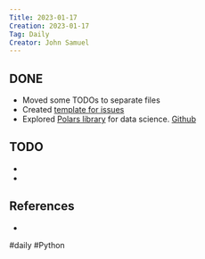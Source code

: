 ```yaml
---
Title: 2023-01-17
Creation: 2023-01-17
Tag: Daily
Creator: John Samuel
---
```


## DONE
- Moved some TODOs to separate files
- Created [template for issues](../../templates/Issue) 
- Explored [Polars library](https://www.pola.rs/) for data science. [Github](https://github.com/pola-rs/polars)

## TODO
-
-

## References
-

#daily #Python